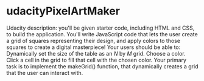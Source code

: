 # udacityPixelArtMaker
Udacity description: you'll be given starter code, including HTML and CSS, to build the application. You'll write JavaScript code that lets the user create a grid of squares representing their design, and apply colors to those squares to create a digital masterpiece!  Your users should be able to:  Dynamically set the size of the table as an _N_ by _M_ grid. Choose a color. Click a cell in the grid to fill that cell with the chosen color. Your primary task is to implement the makeGrid() function, that dynamically creates a grid that the user can interact with.
